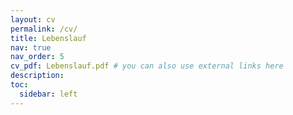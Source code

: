 ```yaml
---
layout: cv
permalink: /cv/
title: Lebenslauf
nav: true
nav_order: 5
cv_pdf: Lebenslauf.pdf # you can also use external links here
description: 
toc:
  sidebar: left
---
```

